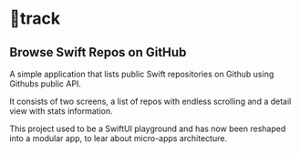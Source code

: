 # 🐙track
## Browse Swift Repos on GitHub

A simple application that lists public Swift repositories on Github using Githubs public API.

It consists of two screens, a list of repos with endless scrolling and a detail view with stats information.

This project used to be a SwiftUI playground and has now been reshaped into a modular app, to lear about micro-apps architecture.